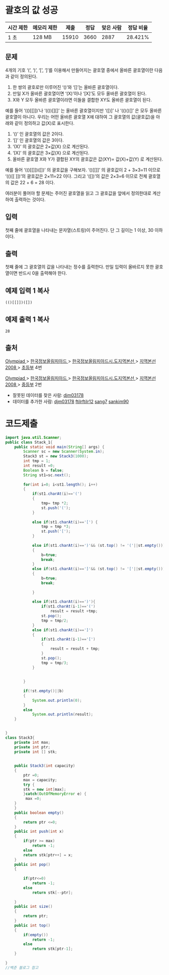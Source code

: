 # 괄호의 값 성공

| 시간 제한 | 메모리 제한 | 제출  | 정답 | 맞은 사람 | 정답 비율 |
| --------- | ----------- | ----- | ---- | --------- | --------- |
| 1 초      | 128 MB      | 15910 | 3660 | 2887      | 28.421%   |

## 문제

4개의 기호 ‘(’, ‘)’, ‘[’, ‘]’를 이용해서 만들어지는 괄호열 중에서 올바른 괄호열이란 다음과 같이 정의된다.

1. 한 쌍의 괄호로만 이루어진 ‘()’와 ‘[]’는 올바른 괄호열이다. 
2. 만일 X가 올바른 괄호열이면 ‘(X)’이나 ‘[X]’도 모두 올바른 괄호열이 된다. 
3. X와 Y 모두 올바른 괄호열이라면 이들을 결합한 XY도 올바른 괄호열이 된다.

예를 들어 ‘(()[[]])’나 ‘(())[][]’ 는 올바른 괄호열이지만 ‘([)]’ 나 ‘(()()[]’ 은 모두 올바른 괄호열이 아니다. 우리는 어떤 올바른 괄호열 X에 대하여 그 괄호열의 값(괄호값)을 아래와 같이 정의하고 값(X)로 표시한다. 

1. ‘()’ 인 괄호열의 값은 2이다.
2. ‘[]’ 인 괄호열의 값은 3이다.
3. ‘(X)’ 의 괄호값은 2×값(X) 으로 계산된다.
4. ‘[X]’ 의 괄호값은 3×값(X) 으로 계산된다.
5. 올바른 괄호열 X와 Y가 결합된 XY의 괄호값은 값(XY)= 값(X)+값(Y) 로 계산된다.

예를 들어 ‘(()[[]])([])’ 의 괄호값을 구해보자.  ‘()[[]]’ 의 괄호값이 2 + 3×3=11 이므로  ‘(()[[ ]])’의 괄호값은 2×11=22 이다. 그리고  ‘([])’의 값은 2×3=6 이므로 전체 괄호열의 값은 22 + 6 = 28 이다.

여러분이 풀어야 할 문제는 주어진 괄호열을 읽고 그 괄호값을 앞에서 정의한대로 계산하여 출력하는 것이다. 

## 입력

첫째 줄에 괄호열을 나타내는 문자열(스트링)이 주어진다. 단 그 길이는 1 이상, 30 이하이다.

## 출력

첫째 줄에 그 괄호열의 값을 나타내는 정수를 출력한다. 만일 입력이 올바르지 못한 괄호열이면 반드시 0을 출력해야 한다. 

## 예제 입력 1 복사

```
(()[[]])([])
```

## 예제 출력 1 복사

```
28
```

## 출처

[Olympiad ](https://www.acmicpc.net/category/2)> [한국정보올림피아드 ](https://www.acmicpc.net/category/55)> [한국정보올림피아드시․도지역본선 ](https://www.acmicpc.net/category/57)> [지역본선 2008 ](https://www.acmicpc.net/category/66)> [초등부](https://www.acmicpc.net/category/detail/355) 4번

[Olympiad ](https://www.acmicpc.net/category/2)> [한국정보올림피아드 ](https://www.acmicpc.net/category/55)> [한국정보올림피아드시․도지역본선 ](https://www.acmicpc.net/category/57)> [지역본선 2008 ](https://www.acmicpc.net/category/66)> [중등부](https://www.acmicpc.net/category/detail/356) 2번

- 잘못된 데이터를 찾은 사람: [djm03178](https://www.acmicpc.net/user/djm03178)
- 데이터를 추가한 사람: [djm03178](https://www.acmicpc.net/user/djm03178) [ftilrftilr12](https://www.acmicpc.net/user/ftilrftilr12) [sang7](https://www.acmicpc.net/user/sang7) [sankim90](https://www.acmicpc.net/user/sankim90)

# 코드제출

```java
import java.util.Scanner;
public class Stack_1{
	public static void main(String[] args) {
		Scanner sc = new Scanner(System.in);
		Stack3 st = new Stack3(1000);
		int tmp = 1;
		int result =0;
		Boolean b = false;
		String st1=sc.next();
		
		for(int i=0; i<st1.length(); i++)
		{
			if(st1.charAt(i)=='(')
			{
				tmp= tmp *2;
				st.push('(');
			}
			
			else if(st1.charAt(i)=='[') {
				tmp = tmp *3;
				st.push('[');
			}
			
			else if(st1.charAt(i)==')'&& (st.top() != '('||st.empty()))
			{
				b=true;	
				break;
			}
			else if(st1.charAt(i)==']'&& (st.top() != '['||st.empty()))
			{
				b=true;
				break;
						
			}
			
			else if(st1.charAt(i)==')'){
				if(st1.charAt(i-1)=='(')
					result = result +tmp;
				st.pop();
				tmp = tmp/2;
			}
			else if(st1.charAt(i)==']')
			{
				if(st1.charAt(i-1)=='[')
				{
					result = result + tmp;
				}
				st.pop();
				tmp = tmp/3;
			}
		
			
		}
			
		if(!st.empty()||b)
		{
			System.out.println(0);
		}
		else
			System.out.println(result);
	}
	

}
class Stack3{
	private int max;
	private int ptr;
	private int [] stk;
	
	
	public Stack3(int capacity)
	{
		ptr =0;
		max = capacity;
		try {
		stk = new int[max];
		}catch(OutOfMemoryError e) {
	     max =0;
	}
	}
	public boolean empty()
	{
		return ptr <=0;
	} 
	public int push(int x) 
	{
		if(ptr >= max)
			return -1;
		else
		return stk[ptr++] = x;
	}
	public int pop() 
	{
	
		if(ptr<=0)
			return -1;
		else
			return stk[--ptr];
		
	}
	public int size()
	{
		return ptr;
	}
	public int top()
	{
		if(empty()) 
			return -1;
		else
			return stk[ptr-1];
	}
	
}
//백준 블로그 참고
```

